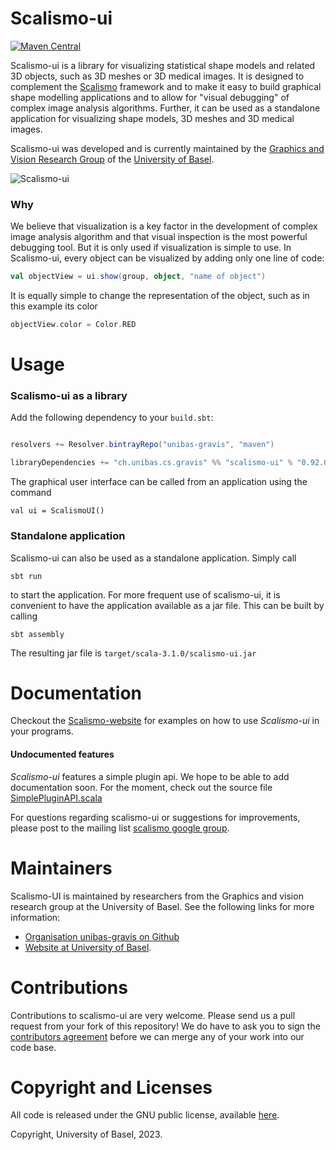 # Scalismo-ui 

[![Maven Central](https://maven-badges.herokuapp.com/maven-central/ch.unibas.cs.gravis/scalismo-ui_3/badge.svg)](https://maven-badges.herokuapp.com/maven-central/ch.unibas.cs.gravis/scalismo-ui_3)

Scalismo-ui is a library for visualizing statistical shape models and related 3D objects, such as 3D meshes or 3D medical images. It is designed to complement the [Scalismo](https://github.com/unibas-gravis/scalismo) framework and to make it easy to build  graphical shape modelling applications and to allow for "visual debugging" of complex image analysis algorithms.
Further, it can be used as a standalone application for visualizing shape models, 3D meshes and 3D medical images.

Scalismo-ui was developed and is currently maintained by the [Graphics and Vision Research Group](http://gravis.cs.unibas.ch) of the [University of Basel](http://www.unibas.ch).

![Scalismo-ui](scalismo-ui.png)


### Why

We believe that visualization is a key factor in the development of complex image analysis algorithm and that visual inspection is the most powerful debugging tool. But it is only used if visualization is simple to use. In Scalismo-ui, every object can be visualized by adding only one line of code:

```scala
val objectView = ui.show(group, object, "name of object")
```

It is equally simple to change the representation of the object, such as
in this example its color

```scala
objectView.color = Color.RED
```


# Usage

### Scalismo-ui as a library

Add the following dependency to your `build.sbt`:

```scala

resolvers += Resolver.bintrayRepo("unibas-gravis", "maven")

libraryDependencies += "ch.unibas.cs.gravis" %% "scalismo-ui" % "0.92.0"
```

The graphical user interface can be called from an application using the command
```
val ui = ScalismoUI()
```

### Standalone application
Scalismo-ui can also be used as a standalone application. Simply call
```
sbt run
```
to start the application. For more frequent use of scalismo-ui, it is convenient
to have the application available as a jar file. This can be built by calling

```
sbt assembly
```

The resulting jar file is ```target/scala-3.1.0/scalismo-ui.jar```


# Documentation

Checkout the [Scalismo-website](https://scalismo.org) for examples on how to use *Scalismo-ui* in your
programs. 
 
#### Undocumented features
*Scalismo-ui* features a simple plugin api. We hope to be able to add documentation soon. For the moment, check out
the source file [SimplePluginAPI.scala](https://github.com/unibas-gravis/scalismo-ui/blob/master/src/main/scala/scalismo/ui/api/SimplePluginAPI.scala)

For questions regarding scalismo-ui or suggestions for improvements, please post to the mailing list [scalismo google group](https://groups.google.com/forum/#!forum/scalismo).


# Maintainers

Scalismo-UI is maintained by researchers from the Graphics and vision research group at the University of Basel. See the following links for more information:

* [Organisation unibas-gravis on Github](https://github.com/unibas-gravis) 
* [Website at University of Basel](https://shapemodelling.cs.unibas.ch/web/).

# Contributions

Contributions to scalismo-ui are very welcome. Please send us a pull request from your fork of this repository!
We do have to ask you to sign the [contributors agreement](contributors-agreement.pdf) before we can merge any of your work into our code base.

# Copyright and Licenses

All code is released under the GNU public license, available [here](https://opensource.org/licenses/GPL-3.0).

Copyright, University of Basel, 2023.

